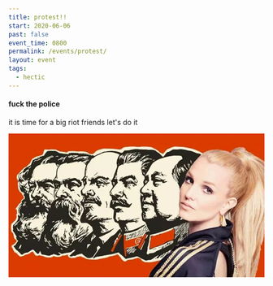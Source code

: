 ```yaml
---
title: protest!!
start: 2020-06-06
past: false
event_time: 0800
permalink: /events/protest/
layout: event
tags:
  - hectic
---
```

#### fuck the police

it is time for a big riot friends let's do it

![communist britney](/assets/images/uploads/britney.jpg "britney")